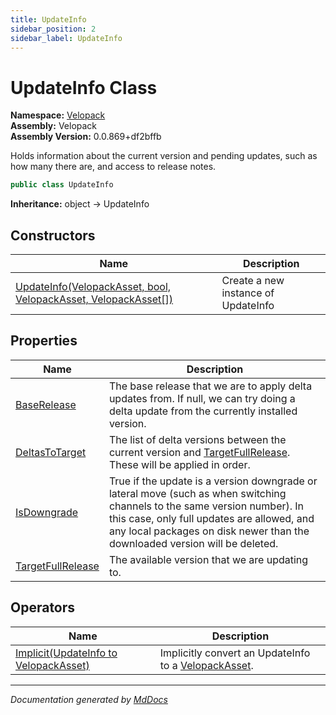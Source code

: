```yaml
---
title: UpdateInfo
sidebar_position: 2
sidebar_label: UpdateInfo
---
```

<!--  
  <auto-generated>   
    The contents of this file were generated by a tool.  
    Changes to this file may be list if the file is regenerated  
  </auto-generated>   
-->

# UpdateInfo Class

**Namespace:** [Velopack](../index.md)  
**Assembly:** Velopack  
**Assembly Version:** 0.0.869+df2bffb

Holds information about the current version and pending updates, such as how many there are, and access to release notes.

```csharp
public class UpdateInfo
```

**Inheritance:** object → UpdateInfo

## Constructors

| Name                                                                                       | Description                         |
| ------------------------------------------------------------------------------------------ | ----------------------------------- |
| [UpdateInfo(VelopackAsset, bool, VelopackAsset, VelopackAsset\[\])](constructors/index.md) | Create a new instance of UpdateInfo |

## Properties

| Name                                                 | Description                                                                                                                                                                                                                                            |
| ---------------------------------------------------- | ------------------------------------------------------------------------------------------------------------------------------------------------------------------------------------------------------------------------------------------------------ |
| [BaseRelease](properties/BaseRelease.md)             | The base release that we are to apply delta updates from. If null, we can try doing a delta update from the currently installed version.                                                                                                               |
| [DeltasToTarget](properties/DeltasToTarget.md)       | The list of delta versions between the current version and [TargetFullRelease](properties/TargetFullRelease.md). These will be applied in order.                                                                                                       |
| [IsDowngrade](properties/IsDowngrade.md)             | True if the update is a version downgrade or lateral move (such as when switching channels to the same version number). In this case, only full updates are allowed, and any local packages on disk newer than the downloaded version will be deleted. |
| [TargetFullRelease](properties/TargetFullRelease.md) | The available version that we are updating to.                                                                                                                                                                                                         |

## Operators

| Name                                                           | Description                                                                       |
| -------------------------------------------------------------- | --------------------------------------------------------------------------------- |
| [Implicit(UpdateInfo to VelopackAsset)](operators/Implicit.md) | Implicitly convert an UpdateInfo to a [VelopackAsset](../VelopackAsset/index.md). |

___

*Documentation generated by [MdDocs](https://github.com/ap0llo/mddocs)*
